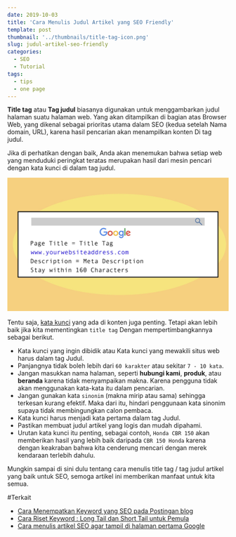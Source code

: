 ```yaml
---
date: 2019-10-03
title: 'Cara Menulis Judul Artikel yang SEO Friendly'
template: post
thumbnail: '../thumbnails/title-tag-icon.png'
slug: judul-artikel-seo-friendly
categories:
  - SEO
  - Tutorial
tags:
  - tips
  - one page
---
```


**Title tag** atau **Tag judul** biasanya digunakan untuk menggambarkan judul halaman suatu halaman web. Yang akan ditampilkan di bagian atas Browser Web, yang dikenal sebagai prioritas utama dalam SEO (kedua setelah Nama domain, URL), karena hasil pencarian akan menampilkan konten Di tag judul. 

Jika di perhatikan dengan baik, Anda akan menemukan bahwa setiap web yang menduduki peringkat teratas merupakan hasil dari mesin pencari dengan kata kunci di dalam tag judul. 

![](../thumbnails/tiitle-tag-seo.jpg)

Tentu saja, [kata kunci](https://www.aradechoco.com/jenis-kata-kunci/) yang ada di konten juga penting. Tetapi akan lebih baik jika kita mementingkan `title tag` Dengan mempertimbangkannya sebagai berikut.

- Kata kunci yang ingin dibidik atau Kata kunci yang mewakili situs web harus dalam tag Judul.
- Panjangnya tidak boleh lebih dari `60 karakter` atau sekitar `7 - 10 kata`.
- Jangan masukkan nama halaman, seperti **hubungi kami**, **produk**, atau **beranda** karena tidak menyampaikan makna. Karena pengguna tidak akan menggunakan kata-kata itu dalam pencarian.
- Jangan gunakan kata `sinonim` (makna mirip atau sama) sehingga terkesan kurang efektif. Maka dari itu, hindari penggunaan kata sinonim supaya tidak membingungkan calon pembaca.
- Kata kunci harus menjadi kata pertama dalam tag Judul.
- Pastikan membuat judul artikel yang logis dan mudah dipahami.
- Urutan kata kunci itu penting, sebagai contoh, `Honda CBR 150` akan memberikan hasil yang lebih baik daripada `CBR 150 Honda` karena dengan keakraban bahwa kita cenderung mencari dengan merek kendaraan terlebih dahulu. 

Mungkin sampai di sini dulu tentang cara menulis title tag / tag judul artikel yang baik untuk SEO, semoga artikel ini memberikan manfaat untuk kita semua.

#Terkait

- [Cara Menempatkan Keyword yang SEO pada Postingan blog](https://www.aradechoco.com/menempatkan-keyword-seo/)
- [Cara Riset Keyword : Long Tail dan Short Tail untuk Pemula](https://www.aradechoco.com/cara-riset-keyword-untuk-pemula/)
- [Cara menulis artikel SEO agar tampil di halaman pertama Google](https://www.aradechoco.com/menulis-artikel-seo/)
